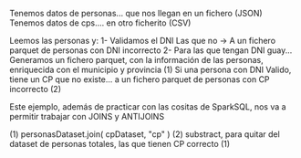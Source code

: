  Tenemos datos de personas... que nos llegan en un fichero (JSON)
 Tenemos datos de cps.... en otro ficherito (CSV)
 
Leemos las personas y:
1- Validamos el DNI
    Las que no -> A un fichero parquet de personas con DNI incorrecto
2- Para las que tengan DNI guay... 
    Generamos un fichero parquet, con la información de las personas, enriquecida con el municipio y provincia (1)
    Si una persona con DNI Valido, tiene un CP que no existe... a un fichero parquet de personas con CP incorrecto (2)

Este ejemplo, además de practicar con las cositas de SparkSQL,
nos va a permitir trabajar con JOINS y ANTIJOINS

(1) personasDataset.join( cpDataset, "cp" )
(2) substract, para quitar del dataset de personas totales, las que tienen CP correcto (1)
